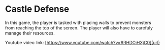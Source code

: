 # Castle Defense
In this game, the player is tasked with placing walls to prevent monsters from reaching the top of the screen. The player will also have to carefuly manage their resources.

Youtube video link: [https://www.youtube.com/watch?v=9RHDOiHXjC0](url)
